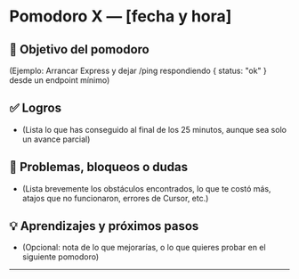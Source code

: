 # Pomodoro X — [fecha y hora]

## 🎯 Objetivo del pomodoro
(Ejemplo: Arrancar Express y dejar /ping respondiendo { status: "ok" } desde un endpoint mínimo)

## ✅ Logros
- (Lista lo que has conseguido al final de los 25 minutos, aunque sea solo un avance parcial)

## 🚧 Problemas, bloqueos o dudas
- (Lista brevemente los obstáculos encontrados, lo que te costó más, atajos que no funcionaron, errores de Cursor, etc.)

## 💡 Aprendizajes y próximos pasos
- (Opcional: nota de lo que mejorarías, o lo que quieres probar en el siguiente pomodoro)

---
